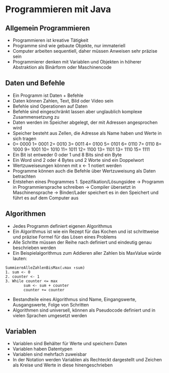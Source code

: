 # Programmieren mit Java

## Allgemein Programmieren
- Programmieren ist kreative Tätigkeit
- Programme sind wie gebaute Objekte, nur immateriell
- Computer arbeiten sequentiell, daher müssen Anweisen sehr präzise sein
- Programmierer denken mit Variablen und Objekten in höherer Abstraktion als Binärform oder Maschinencode

## Daten und Befehle
- Ein Programm ist Daten + Befehle
- Daten können Zahlen, Text, Bild oder Video sein
- Befehle sind Operationen auf Daten
- Befehle sind eingeschränkt lassen aber unglaublich komplexe Zusammensetzung zu
- Daten werden im Speicher abgelegt, der mit Adressen angesprochen wird
- Speicher besteht aus Zellen, die Adresse als Name haben und Werte in sich tragen
- 0= 0000 1= 0001 2= 0010 3= 0011 4= 0100 5= 0101 6= 0110 7= 0110 8= 1000 9= 1001 10= 1010 11= 1011 12= 1100 13= 1101 13= 1110 15= 1111
- Ein Bit ist entweder 0 oder 1 und 8 Bits sind ein Byte
- Ein Word sind 2 oder 4 Bytes und 2 Worte sind ein Doppelwort
- Wertzuweiseungen können mit x <- 1 notiert werden
- Programme können auch die Befehle über Wertzuweisung als Daten betrachten
- Entstehen eines Programmes 1. Spezifikation/Lösungsidee -> Programm in Programmiersprache schreiben -> Compiler übersetzt in Maschinensprache -> Binder/Lader speichert es in den Speichert und führt es auf dem Computer aus

## Algorithmen
- Jedes Programm definiert eigenen Algorithmus
- Ein Algorithmus ist wie ein Rezept für das Kochen und ist schrittweise und präzise Formel für das Lösen eines Problems
- Alle Schritte müssen der Reihe nach definiert und eindeutig genau beschrieben werden
- Ein Beispielalgorithmus zum Addieren aller Zahlen bis MaxValue würde lauten:

```Summiere Zahlen
SummiereAlleZahlenBisMax(↓max ↑sum)
1. sum <- 0
2. counter <- 1
3. While counter <= max
        sum <- sum + counter
        counter += counter
```
- Bestandteile eines Algorithmus sind Name, Eingangswerte, Ausgangswerte, Folge von Schritten
- Algorithmen sind universell, können als Pseudocode definiert und in vielen Sprachen umgesetzt werden

## Variablen
- Variablen sind Behälter für Werte und speichern Daten
- Variablen haben Datentypen
- Variablen sind mehrfach zuweisbar
- In der Notation werden Variablen als Rechteckt dargestellt und Zeichen als Kreise und Werte in diese hinengeschrieben






